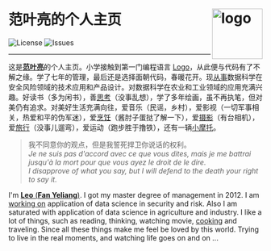 # 范叶亮的个人主页 <img src="static/images/web/icon-192x192.png" align="right" alt="logo" height="100" style="border: none; float: right;">

![License](https://img.shields.io/badge/license-CC%20BY--NC--SA%204.0-blue.svg)
![Issues](https://img.shields.io/github/issues/leovan/leovan.me.svg)

---

这是[**范叶亮**](https://leovan.me)的个人主页。小学接触到第一门编程语言 [Logo](https://zh.wikipedia.org/wiki/Logo_(程序语言))，从此便与代码有了不解之缘。学了七年的管理，最后还是选择面朝代码，春暖花开。现[从事](https://leovan.me/cn/resume/)数据科学在安全风险领域的技术应用和产品设计。对数据科学在农业和工业领域的应用充满兴趣。好读书（多为闲书），善[思考](https://leovan.me/categories/思考/)（没事乱想），学了多年绘画，虽不再执笔，但对美仍有追求。对美好生活充满向往，爱音乐（民谣，乡村），爱影视（一切军事相关，热爱和平的伪军迷），爱[烹饪](https://leovan.me/cooking/)（酱肘子蛋挞了解一下），爱[摄影](https://leovan.me/photography/)（有台相机），爱[旅行](https://leovan.me/categories/旅行/)（没事儿遛弯），爱运动（跑步胜于撸铁），还有一辆[小摩托](https://leovan.me/motorcycle/)。

> 我不同意你的观点，但是我誓死捍卫你说话的权利。  
> _Je ne suis pas d'accord avec ce que vous dites, mais je me battrai jusqu'à la mort pour que vous ayez le droit de le dire._  
> _I disapprove of what you say, but I will defend to the death your right to say it._

I'm [**Leo** (**Fan Yeliang**)](https://leovan.me). I got my master degree of management in 2012. I am [working on](https://leovan.me/en/resume/) application of data science in security and risk. Also I am saturated with application of data science in agriculture and industry. I like a lot of things, such as reading, thinking, watching movie, [cooking](https://leovan.me/cooking/) and traveling. Since all these things make me feel be loved by this world. Trying to live in the real moments, and watching life goes on and on ...
